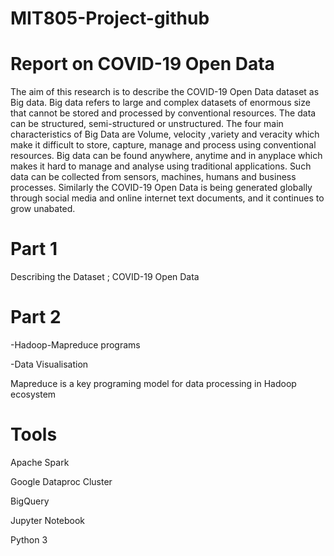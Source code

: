 # MIT805-Project-github


# Report on COVID-19 Open Data 


The aim of this research is to describe the COVID-19 Open Data dataset as Big data. Big data refers to large and complex datasets of enormous size that cannot be stored and processed by conventional resources. The data can be structured, semi-structured or unstructured. The four main characteristics of Big Data are Volume, velocity ,variety  and veracity which make it difficult to store, capture, manage and process using conventional resources. Big data can be found anywhere, anytime and in anyplace which makes it hard to manage and analyse using traditional applications. Such data can be collected from sensors, machines, humans and business processes. Similarly the COVID-19 Open Data is being generated globally through social media and online internet text documents, and  it continues to grow unabated.

# Part 1

Describing the Dataset ; COVID-19 Open Data


# Part 2
-Hadoop-Mapreduce programs

-Data Visualisation

Mapreduce is a key programing model for data  processing  in Hadoop ecosystem


# Tools

Apache Spark

Google Dataproc Cluster

BigQuery

Jupyter Notebook

Python 3


